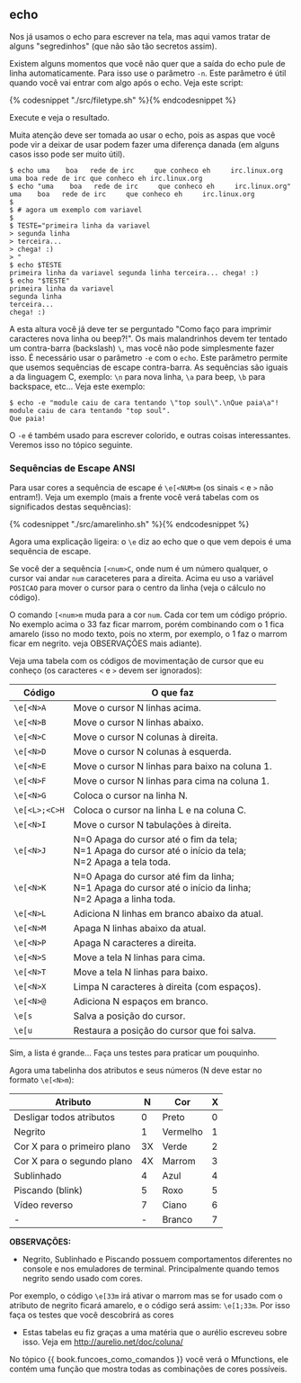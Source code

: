 ## echo

Nos já usamos o echo para escrever na tela, mas aqui vamos tratar de
alguns "segredinhos" (que não são tão secretos assim).

Existem alguns momentos que você não quer que a saída do echo pule de
linha automaticamente. Para isso use o parâmetro `-n`. Este parâmetro é
útil quando você vai entrar com algo após o echo. Veja este script:

{% codesnippet "./src/filetype.sh" %}{% endcodesnippet %}

Execute e veja o resultado.


Muita atenção deve ser tomada ao usar o echo, pois as aspas que você
pode vir a deixar de usar podem fazer uma diferença danada (em alguns
casos isso pode ser muito útil).

```
$ echo uma    boa   rede de irc     que conheco eh     irc.linux.org
uma boa rede de irc que conheco eh irc.linux.org
$ echo "uma    boa   rede de irc     que conheco eh     irc.linux.org"
uma    boa   rede de irc     que conheco eh     irc.linux.org
$
$ # agora um exemplo com variavel
$
$ TESTE="primeira linha da variavel
> segunda linha
> terceira...
> chega! :)
> "
$ echo $TESTE
primeira linha da variavel segunda linha terceira... chega! :)
$ echo "$TESTE"
primeira linha da variavel
segunda linha
terceira...
chega! :)

```


   A esta altura você já deve ter se perguntado "Como faço para imprimir
caracteres nova linha ou beep?!". Os mais malandrinhos devem ter tentado um
contra-barra (backslash) `\`, mas você não pode simplesmente fazer isso.
É necessário usar o parâmetro `-e` com o `echo`. Este parâmetro permite que
usemos sequências de escape contra-barra.
   As sequências são iguais a da linguagem C, exemplo: `\n` para nova
linha, `\a` para beep, `\b` para backspace, etc...
   Veja este exemplo:

```
$ echo -e "module caiu de cara tentando \"top soul\".\nQue paia\a"!
module caiu de cara tentando "top soul".
Que paia!
```

   O `-e` é também usado para escrever colorido, e outras
coisas interessantes. Veremos isso no tópico seguinte.



### Sequências de Escape ANSI

Para usar cores a sequência de escape é `\e[<NUM>m` (os sinais `<` e `>`
não entram!). Veja um exemplo (mais a frente você verá tabelas com os
significados destas sequências):

{% codesnippet "./src/amarelinho.sh" %}{% endcodesnippet %}

   Agora uma explicação ligeira: o `\e` diz ao echo que o que vem depois é
uma sequência de escape.

   Se você der a sequência `[<num>C`, onde num é um número qualquer, o
cursor vai andar `num` caraceteres para a direita. Acima eu uso a variável
`POSICAO` para mover o cursor para o centro da linha (veja o cálculo no
código).

   O comando `[<num>m` muda para a cor `num`. Cada cor tem um código
próprio. No exemplo acima o 33 faz ficar marrom, porém combinando com o 1
fica amarelo (isso no modo texto, pois no xterm, por exemplo, o 1 faz o
marrom ficar em negrito. veja OBSERVAÇÕES mais adiante).

   Veja uma tabela com os códigos de movimentação de cursor que eu conheço
(os caracteres `<` e `>` devem ser ignorados):

Código | O que faz
--- | ---
`\e[<N>A` | Move o cursor N linhas acima.
`\e[<N>B` | Move o cursor N linhas abaixo.
`\e[<N>C` | Move o cursor N colunas à direita.
`\e[<N>D` | Move o cursor N colunas à esquerda.
`\e[<N>E` | Move o cursor N linhas para baixo na coluna 1.
`\e[<N>F` | Move o cursor N linhas para cima na coluna 1.
`\e[<N>G` | Coloca o cursor na linha N.
`\e[<L>;<C>H` | Coloca o cursor na linha L e na coluna C.
`\e[<N>I` | Move o cursor N tabulações à direita.
`\e[<N>J` | N=0  Apaga do cursor até o fim da tela; <br/>N=1  Apaga do cursor até o início da tela; <br/>N=2  Apaga a tela toda.
`\e[<N>K` | N=0  Apaga do cursor até fim da linha; <br/>N=1  Apaga do cursor até o início da linha; <br/>N=2  Apaga a linha toda.
`\e[<N>L` | Adiciona N linhas em branco abaixo da atual.
`\e[<N>M` | Apaga N linhas abaixo da atual.
`\e[<N>P` | Apaga N caracteres a direita.
`\e[<N>S` | Move a tela N linhas para cima.
`\e[<N>T` | Move a tela N linhas para baixo.
`\e[<N>X` | Limpa N caracteres à direita (com espaços).
`\e[<N>@` | Adiciona N espaços em branco.
`\e[s` | Salva a posição do cursor.
`\e[u` | Restaura a posição do cursor que foi salva.


   Sim, a lista é grande... Faça uns testes para praticar um pouquinho.

   Agora uma tabelinha dos atributos e seus números (N deve estar no
formato `\e[<N>m`):

Atributo | N | Cor | X
-------- | - | --- | --
Desligar todos atributos | 0 | Preto | 0
Negrito | 1 | Vermelho | 1
Cor X para o primeiro plano | 3X | Verde | 2
Cor X para o segundo plano | 4X | Marrom | 3
Sublinhado | 4 | Azul | 4
Piscando (blink) | 5 | Roxo | 5
Vídeo reverso | 7 | Ciano | 6
 - | - | Branco | 7

**OBSERVAÇÕES:**

- Negrito, Sublinhado e Piscando possuem comportamentos diferentes no
console e nos emuladores de terminal. Principalmente quando temos negrito
sendo usado com cores.

 Por exemplo, o código `\e[33m` irá ativar o marrom
mas se for usado com o atributo de negrito ficará amarelo, e
o código será assim: `\e[1;33m`. Por isso faça os testes que você descobrirá
as cores

- Estas tabelas eu fiz graças a uma matéria que o aurélio escreveu
sobre isso. Veja em http://aurelio.net/doc/coluna/

No tópico {{ book.funcoes_como_comandos }} você verá o Mfunctions, ele
contém uma função que mostra todas as combinações de cores possíveis.


